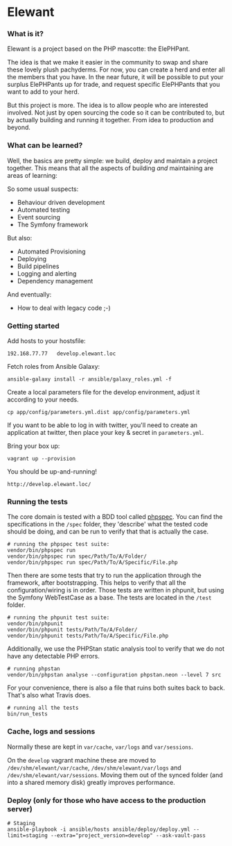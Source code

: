 # Elewant

### What is it?

Elewant is a project based on the PHP mascotte: the ElePHPant.

The idea is that we make it easier in the community to swap and share these lovely plush pachyderms.
For now, you can create a herd and enter all the members that you have. In the near future,
it will be possible to put your surplus ElePHPants up for trade, and request specific ElePHPants that
you want to add to your herd.

But this project is more. The idea is to allow people who are interested involved. Not just by open sourcing
the code so it can be contributed to, but by actually building and running it together. From idea to production
and beyond.

### What can be learned?

Well, the basics are pretty simple: we build, deploy and maintain a project together.
This means that all the aspects of building _and_ maintaining are areas of learning:

So some usual suspects:
- Behaviour driven development 
- Automated testing
- Event sourcing
- The Symfony framework

But also:
- Automated Provisioning
- Deploying
- Build pipelines
- Logging and alerting
- Dependency management

And eventually: 
- How to deal with legacy code ;-)

### Getting started

Add hosts to your hostsfile:

    192.168.77.77   develop.elewant.loc

Fetch roles from Ansible Galaxy:

    ansible-galaxy install -r ansible/galaxy_roles.yml -f

Create a local parameters file for the develop environment, adjust it according to your needs.

    cp app/config/parameters.yml.dist app/config/parameters.yml

If you want to be able to log in with twitter, you'll need to create an application at twitter, then place your key & secret in `parameters.yml`.

Bring your box up:

    vagrant up --provision

You should be up-and-running!

    http://develop.elewant.loc/

### Running the tests

The core domain is tested with a BDD tool called [phpspec](http://www.phpspec.net/). You can find the specifications
in the `/spec` folder, they 'describe' what the tested code should be doing, and can be run to verify that that is
actually the case.

    # running the phpspec test suite:
    vendor/bin/phpspec run
    vendor/bin/phpspec run spec/Path/To/A/Folder/
    vendor/bin/phpspec run spec/Path/To/A/Specific/File.php

Then there are some tests that try to run the application through the framework, after bootstrapping. This helps to
verify that all the configuration/wiring is in order. Those tests are written in phpunit, but using the Symfony
WebTestCase as a base. The tests are located in the `/test` folder.

    # running the phpunit test suite:
    vendor/bin/phpunit
    vendor/bin/phpunit tests/Path/To/A/Folder/
    vendor/bin/phpunit tests/Path/To/A/Specific/File.php

Additionally, we use the PHPStan static analysis tool to verify that we do not have any detectable PHP errors. 

    # running phpstan
    vendor/bin/phpstan analyse --configuration phpstan.neon --level 7 src

For your convenience, there is also a file that ruins both suites back to back. That's also what Travis does.

    # running all the tests
    bin/run_tests

### Cache, logs and sessions

Normally these are kept in `var/cache`, `var/logs` and `var/sessions`.

On the `develop` vagrant machine these are moved to `/dev/shm/elewant/var/cache`, `/dev/shm/elewant/var/logs` and `/dev/shm/elewant/var/sessions`.
Moving them out of the synced folder (and into a shared memory disk) greatly improves performance.

### Deploy (only for those who have access to the production server)

    # Staging
    ansible-playbook -i ansible/hosts ansible/deploy/deploy.yml --limit=staging --extra="project_version=develop" --ask-vault-pass
